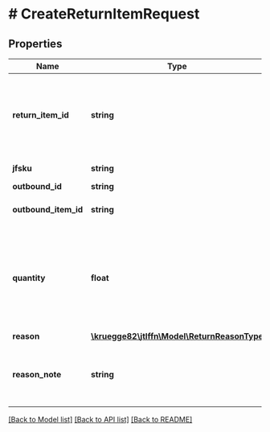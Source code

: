 # # CreateReturnItemRequest

## Properties

Name | Type | Description | Notes
------------ | ------------- | ------------- | -------------
**return_item_id** | **string** | The SKU (stock keeping unit) of the merchant for that outbound item | [optional]
**jfsku** | **string** | Product identifer |
**outbound_id** | **string** |  | [optional]
**outbound_item_id** | **string** | Outbound item identifier | [optional]
**quantity** | **float** | Quantity of that outbound item. This quantity of that item shall be shipped to the customer |
**reason** | [**\kruegge82\jtlffn\Model\ReturnReasonType**](ReturnReasonType.md) |  | [optional]
**reason_note** | **string** | Internal note of the outbound. This note is for the fulfiller only | [optional]

[[Back to Model list]](../../README.md#models) [[Back to API list]](../../README.md#endpoints) [[Back to README]](../../README.md)
